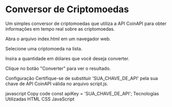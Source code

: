 # Conversor de Criptomoedas

Um simples conversor de criptomoedas que utiliza a API CoinAPI para obter informações em tempo real sobre as criptomoedas.


Abra o arquivo index.html em um navegador web.

Selecione uma criptomoeda na lista.

Insira a quantidade em dólares que você deseja converter.

Clique no botão "Converter" para ver o resultado.

Configuração
Certifique-se de substituir 'SUA_CHAVE_DE_API' pela sua chave de API CoinAPI válida no arquivo script.js.

javascript
Copy code
const apiKey = 'SUA_CHAVE_DE_API';
Tecnologias Utilizadas
HTML
CSS
JavaScript
